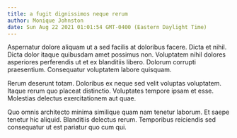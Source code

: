 ```yaml
---
title: a fugit dignissimos neque rerum
author: Monique Johnston
date: Sun Aug 22 2021 01:01:54 GMT-0400 (Eastern Daylight Time)
---
```

Aspernatur dolore aliquam ut a sed facilis at doloribus facere. Dicta et nihil. Dicta dolor itaque quibusdam amet possimus non. Voluptatem nihil dolores asperiores perferendis ut et ex blanditiis libero. Dolorum corrupti praesentium. Consequatur voluptatem labore quisquam.

 Rerum deserunt totam. Doloribus ex neque sed velit voluptas voluptatem. Itaque rerum quo placeat distinctio. Voluptates tempore ipsam et esse. Molestias delectus exercitationem aut quae.

 Quo omnis architecto minima similique quam nam tenetur laborum. Et saepe tenetur hic aliquid. Blanditiis delectus rerum. Temporibus reiciendis sed consequatur ut est pariatur quo cum qui.